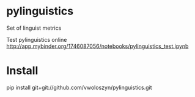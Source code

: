 # pylinguistics
Set of linguist metrics 

Test pylinguistics online http://app.mybinder.org/1746087056/notebooks/pylinguistics_test.ipynb

# Install
pip install git+git://github.com/vwoloszyn/pylinguistics.git
